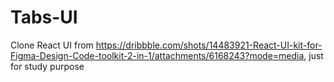 # Tabs-UI

Clone React UI from https://dribbble.com/shots/14483921-React-UI-kit-for-Figma-Design-Code-toolkit-2-in-1/attachments/6168243?mode=media, just for study purpose
